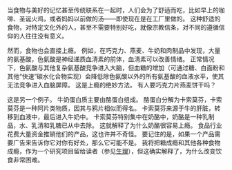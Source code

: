 当食物与美好的记忆甚至传统联系在一起时，人们会为了舒适而吃，比如早上的咖啡、圣诞火鸡，或者妈妈以前做的汤——即使现在是在工厂里做的。
这种舒适的食物，对特定文化外的人，甚至不需要特别好吃，就像宗教信条，对不同的遵循信仰的人往往没有意义。

然而，食物也会直接上瘾。
例如，在巧克力、燕麦、牛奶和肉制品中发现，大量的氨基酸，色氨酸是神经递质血清素的前体，血清素可以改善情绪。
正常情况下，色氨酸与其他复杂氨基酸竞争进入大脑，但血糖的增加（可通过糖、白面粉和其他“快速”碳水化合物实现）会降低除色氨酸以外的所有氨基酸的血液水平，使其无法竞争进入血脑屏障。
这是上瘾的绝妙方法。
有人要巧克力片燕麦饼干吗？
 
这是另一个例子。
牛奶蛋白质主要由酪蛋白组成。
酪蛋白分解为卡索莫芬，卡索莫芬是一种阿片类物质，因其与鸦片相似而得名。
卡索莫芬来源于牛的肝脏，转移到血液中，最后进入牛奶中。
卡索莫芬特别集中在奶酪中，奶酪是一种乳制品，水、乳清和乳糖已从中去除。
这就解释了为什么奶酪很容易上瘾。
食品行业花费大量资金推销他们的产品，这也许并不奇怪。
要记住的是，如果一个产品需要广告来告诉你它对你有好处，那么它可能不是。
 我将把糖成瘾和其他各种食物成瘾，作为一个研究项目留给读者（参见[生理]()），但这确实解释了，为什么改变饮食非常困难。